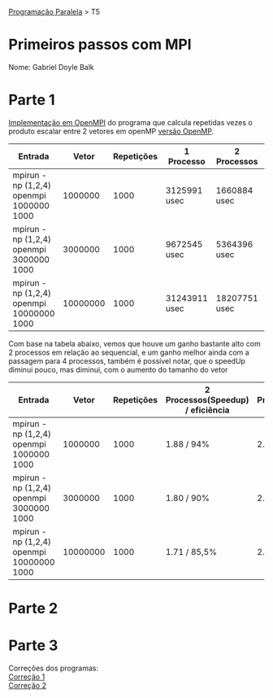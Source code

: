 [Programação Paralela](https://github.com/AndreaInfUFSM/elc139-2019a) > T5

# Primeiros passos com MPI

Nome: Gabriel Doyle Balk

# Parte 1

[Implementação em OpenMPI](openmpi.c) do programa que calcula repetidas vezes o produto escalar entre 2 vetores em openMP [versão OpenMP](https://github.com/doyleSM/elc139-2019a/blob/master/trabalhos/t2/openmp/openmp.c).

| Entrada                                  | Vetor    | Repetições | 1 Processo    | 2 Processos   | 4 Processos |
| ---------------------------------------- | -------- | ---------- | ------------- | ------------- | ----------- |
| mpirun -np (1,2,4) openmpi 1000000 1000  | 1000000  | 1000       | 3125991 usec  | 1660884 usec  | 1338731     |
| mpirun -np (1,2,4) openmpi 3000000 1000  | 3000000  | 1000       | 9672545 usec  | 5364396 usec  | 4297139     |
| mpirun -np (1,2,4) openmpi 10000000 1000 | 10000000 | 1000       | 31243911 usec | 18207751 usec | 14653807    |

Com base na tabela abaixo, vemos que houve um ganho bastante alto com 2 processos em relação ao sequencial, e um ganho melhor ainda com a passagem para 4 processos, também é possível notar, que o speedUp diminui pouco, mas diminui, com o aumento do tamanho do vetor

| Entrada                                  | Vetor    | Repetições | 2 Processos(Speedup) / eficiência | 4 Processos(Speedup) / eficiência |
| ---------------------------------------- | -------- | ---------- | --------------------------------- | --------------------------------- |
| mpirun -np (1,2,4) openmpi 1000000 1000  | 1000000  | 1000       | 1.88 / 94%                        | 2.33 / 58%                        |
| mpirun -np (1,2,4) openmpi 3000000 1000  | 3000000  | 1000       | 1.80 / 90%                        | 2.25 / 56,25%                     |
| mpirun -np (1,2,4) openmpi 10000000 1000 | 10000000 | 1000       | 1.71 / 85,5%                      | 2.13 / 53,25%                     |

# Parte 2

# Parte 3

Correções dos programas:<br/>
[Correção 1](mpi_corrigido1.c)<br/>
[Correção 2](mpi_corrigido2.c)

<!--
# Resultados

Os resultados do speedup e da eficiência podem ser encontrados nas tabelas abaixo:

[tabela](TabelaPar1.md) de comparação fractalpar1.cpp<br/>
[tabela](TabelaPar2.md) de comparação fractalpar2.cpp
-->
